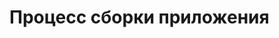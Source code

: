 <!-- .slide:    data-background-color="#699f00" -->
<!-- .slide:    class="center center-horizontal" -->
<!-- .slide:    data-transition="convex" -->

# Процесс сборки приложения
